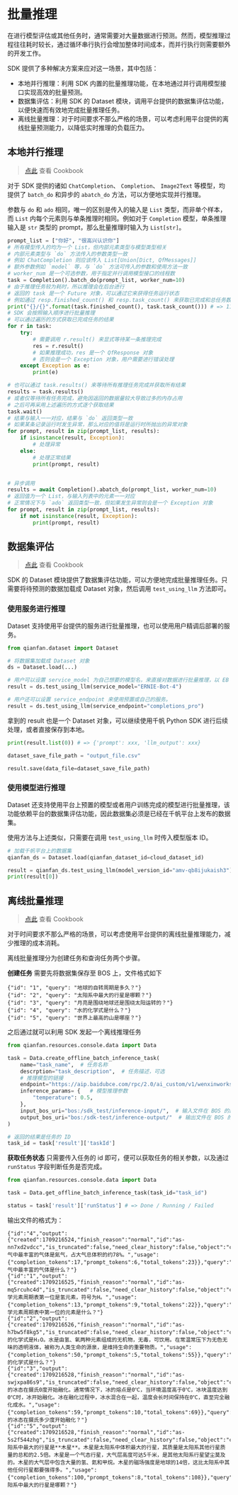 # 批量推理

在进行模型评估或其他任务时，通常需要对大量数据进行预测。然而，模型推理过程往往耗时较长，通过循环串行执行会增加整体时间成本，而并行执行则需要额外的开发工作。

SDK 提供了多种解决方案来应对这一场景，其中包括：

- 本地并行推理：利用 SDK 内置的批量推理功能，在本地通过并行调用模型接口实现高效的批量预测。
- 数据集评估：利用 SDK 的 Dataset 模块，调用平台提供的数据集评估功能，以便快速而有效地完成批量推理任务。
- 离线批量推理：对于时间要求不那么严格的场景，可以考虑利用平台提供的离线批量预测能力，以降低实时推理的负载压力。

## 本地并行推理

> [点此](https://github.com/baidubce/bce-qianfan-sdk/blob/main/cookbook/batch_prediction.ipynb) 查看 Cookbook

对于 SDK 提供的诸如 `ChatCompletion`、 `Completion`、 `Image2Text` 等模型，均提供了 `batch_do` 和异步的 `abatch_do` 方法，可以方便地实现并行推理。

参数与 `do` 和 `ado` 相同，唯一的区别是传入的输入是 `List` 类型，而非单个样本，而 `List` 内每个元素则与单条推理时相同。例如对于 `Completion` 模型，单条推理输入是 `str` 类型的 prompt，那么批量推理时输入为 `List[str]`。

```python
prompt_list = ["你好", "很高兴认识你"]
# 所有模型传入的均为一个 List，但内部元素类型与模型类型相关
# 内部元素类型与 `do` 方法传入的参数类型一致
# 例如 ChatCompletion 则应该传入 List[Union[Dict, QfMessages]]
# 额外参数例如 `model` 等，与 `do` 方法可传入的参数和使用方法一致
# worker_num 是一个可选参数，用于指定并行调用模型接口的线程数
task = Completion().batch_do(prompt_list, worker_num=10)
# 由于推理任务较为耗时，所以推理会在后台进行
# 返回的 task 是一个 Future 对象，可以通过它来获得任务运行状态
# 例如通过 resp.finished_count() 和 resp.task_count() 来获取已完成和总任务数
print("{}/{}".format(task.finished_count(), task.task_count())) # => 11/20
# SDK 会按照输入顺序进行批量推理
# 可以通过遍历的方式获取已完成任务的结果
for r in task:
    try:
        # 需要调用 r.result() 来显式等待某一条推理完成
        res = r.result()
        # 如果推理成功，res 是一个 QfResponse 对象
        # 否则会是一个 Exception 对象，用户需要进行错误处理
    except Exception as e:
        print(e)

# 也可以通过 task.results() 来等待所有推理任务完成并获取所有结果
results = task.results()
# 或者仅等待所有任务完成，避免因返回的数据量较大导致过多的内存占用
# 之后可再采用上述遍历的方式逐个获取结果
task.wait()
# 结果与输入一一对应，结果与 `do` 返回类型一致
# 如果某条记录运行时发生异常，那么对应的值将是运行时所抛出的异常对象
for prompt, result in zip(prompt_list, results):
    if isinstance(result, Exception):
        # 处理异常
    else:
        # 处理正常结果
        print(prompt, result)


# 异步调用
results = await Completion().abatch_do(prompt_list, worker_num=10)
# 返回值为一个 List，与输入列表中的元素一一对应
# 正常情况下与 `ado` 返回类型一致，但如果发生异常则会是一个 Exception 对象
for prompt, result in zip(prompt_list, results):
    if not isinstance(result, Exception):
        print(prompt, result)
```

## 数据集评估

> [点此](https://github.com/baidubce/bce-qianfan-sdk/blob/main/cookbook/dataset/batch_inference_using_dataset.ipynb) 查看 Cookbook

SDK 的 Dataset 模块提供了数据集评估功能，可以方便地完成批量推理任务。只需要将待预测的数据加载成 Dataset 对象，然后调用 `test_using_llm` 方法即可。

### 使用服务进行推理

Dataset 支持使用平台提供的服务进行批量推理，也可以使用用户精调后部署的服务。

```python
from qianfan.dataset import Dataset

# 将数据集加载成 Dataset 对象
ds = Dataset.load(...)

# 用户可以设置 service_model 为自己想要的模型名，来直接对数据进行批量推理，以 EB 4 为例
result = ds.test_using_llm(service_model="ERNIE-Bot-4")

# 用户还可以设置 service_endpoint 来使用预置或自己的服务。
result = ds.test_using_llm(service_endpoint="completions_pro")
```

拿到的 result 也是一个 Dataset 对象，可以继续使用千帆 Python SDK 进行后续处理，或者直接保存到本地。

```python
print(result.list(0)) # => {'prompt': xxx, 'llm_output': xxx}

dataset_save_file_path = "output_file.csv"

result.save(data_file=dataset_save_file_path)
```

### 使用模型进行推理

Dataset 还支持使用平台上预置的模型或者用户训练完成的模型进行批量推理，该功能依赖平台的数据集评估功能，因此数据集必须是已经在千帆平台上发布的数据集。

使用方法与上述类似，只需要在调用 `test_using_llm` 时传入模型版本 ID。

```python
# 加载千帆平台上的数据集
qianfan_ds = Dataset.load(qianfan_dataset_id=cloud_dataset_id)

result = qianfan_ds.test_using_llm(model_version_id="amv-qb8ijukaish3")
print(result[0])
```

## 离线批量推理

> [点此](https://github.com/baidubce/bce-qianfan-sdk/blob/main/cookbook/offline_batch_inference.ipynb) 查看 Cookbook

对于时间要求不那么严格的场景，可以考虑使用平台提供的离线批量推理能力，减少推理的成本消耗。

离线批量推理分为创建任务和查询任务两个步骤。

**创建任务** 需要先将数据集保存至 BOS 上，文件格式如下

```
{"id": "1", "query": "地球的自转周期是多久？"}
{"id": "2", "query": "太阳系中最大的行星是哪颗？"}
{"id": "3", "query": "月亮是围绕地球还是围绕太阳运转的？"}
{"id": "4", "query": "水的化学式是什么？"}
{"id": "5", "query": "世界上最高的山是哪座？"}
```

之后通过就可以利用 SDK 发起一个离线推理任务

```python
from qianfan.resources.console.data import Data

task = Data.create_offline_batch_inference_task(
    name="task_name",  # 任务名称
    descrption="task_description",  # 任务描述，可选
    # 推理模型的链接
    endpoint="https://aip.baidubce.com/rpc/2.0/ai_custom/v1/wenxinworkshop/chat/completions",
    inference_params= {   # 模型推理参数
        "temperature": 0.5,
    },
    input_bos_uri="bos:/sdk_test/inference-input/",  # 输入文件在 BOS 的路径
    output_bos_uri="bos:/sdk-test/inference-output/"  # 输出文件在 BOS 的路径
)

# 返回的结果是任务的 ID
task_id = task['result']['taskId']
```

**获取任务状态** 只需要传入任务的 id 即可，便可以获取任务的相关参数，以及通过 `runStatus` 字段判断任务是否完成。

```python
from qianfan.resources.console.data import Data

task = Data.get_offline_batch_inference_task(task_id="task_id")

status = task['result']['runStatus'] # => Done / Running / Failed
```

输出文件的格式为：

```
{"id":"4","output":{"created":1709216524,"finish_reason":"normal","id":"as-nn7xd2vdcc","is_truncated":false,"need_clear_history":false,"object":"chat.completion","result":"大气中最丰富的气体是氮气，占大气总体积的约78%。","usage":{"completion_tokens":17,"prompt_tokens":6,"total_tokens":23}},"query":"大气中最丰富的气体是什么？"}
{"id":"1","output":{"created":1709216525,"finish_reason":"normal","id":"as-mq5rcuhc4d","is_truncated":false,"need_clear_history":false,"object":"chat.completion","result":"化学元素周期表第一位是氢元素，符号为H。","usage":{"completion_tokens":13,"prompt_tokens":9,"total_tokens":22}},"query":"化学元素周期表中第一位的元素是什么？"}
{"id":"2","output":{"created":1709216526,"finish_reason":"normal","id":"as-h7bw5f8kg5","is_truncated":false,"need_clear_history":false,"object":"chat.completion","result":"水的化学式是H₂O。水是由氢、氧两种元素组成的无机物，无毒，可饮用。在常温常压下为无色无味的透明液体，被称为人类生命的源泉，是维持生命的重要物质。","usage":{"completion_tokens":50,"prompt_tokens":5,"total_tokens":55}},"query":"水的化学式是什么？"}
{"id":"3","output":{"created":1709216528,"finish_reason":"normal","id":"as-swjxpa86s9","is_truncated":false,"need_clear_history":false,"object":"chat.completion","result":"水的冰态在摄氏0度开始融化。通常情况下，冰的熔点是0℃，当环境温度高于0℃，冰块温度达到0℃时，冰开始融化。冰在融化过程中，冰水混合在一起，温度会长时间保持在0℃，直至完全融化成水。","usage":{"completion_tokens":59,"prompt_tokens":10,"total_tokens":69}},"query":"水的冰态在摄氏多少度开始融化？"}
{"id":"5","output":{"created":1709216528,"finish_reason":"normal","id":"as-5s2f544zhg","is_truncated":false,"need_clear_history":false,"object":"chat.completion","result":"太阳系中最大的行星是**木星**。木星是太阳系中体积最大的行星，其质量是太阳系其他行星质量的总和的2.5倍。木星是一个气态行星，大气层高度可达5千米，是其他太阳系行星望尘莫及的。木星的大气层中包含大量的氢、氦和甲烷。木星的磁场强度是地球的14倍，这比太阳系中其他任何行星都要强得多。","usage":{"completion_tokens":100,"prompt_tokens":8,"total_tokens":108}},"query":"太阳系中最大的行星是哪颗？"}

```
